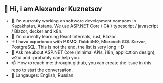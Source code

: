 ## 👋 Hi, i am Alexander Kuznetsov

- 🔭 I’m currently working on software development company in Kazakhstan, Astana. We use  ASP.NET Core / C# / typescript / javascript / Blazor, docker and k8n.
- 🌱 I’m currently learning React Internals, rust, Blazor.
- ➕ I have experience with MSMQ, RabbitMQ, Microsoft SQL Server, PostgreSQL. This is not the end, the list is very long :-D
- 💬 Ask me about ASP.NET Core (minimal APIs, i18n, application design), w2ui and i probably can help you.
- 📫 How to reach me: throught github, you can create the issue in this repo to start the conversation.
- 💬 Langauges: English, Russian.
